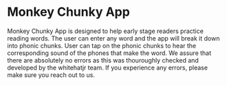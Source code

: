 # Monkey Chunky App

Monkey Chunky App is designed to help early stage readers practice reading words. The user can enter any word and the app will break it down into phonic chunks. User can tap on the phonic chunks to hear the corresponding sound of the phones that make the word. We assure that there are absolutely no errors as this was thouroughly checked and developed by the whitehatjr team. If you experience any errors, please make sure you reach out to us. 
